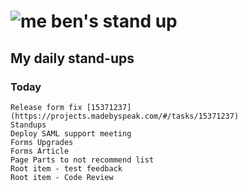 # ![me](https://avatars2.githubusercontent.com/u/5232044?s=50&v=4) ben's stand up

## My daily stand-ups

### Today

    Release form fix [15371237](https://projects.madebyspeak.com/#/tasks/15371237)
    Standups
    Deploy SAML support meeting
    Forms Upgrades
    Forms Article
    Page Parts to not recommend list 
    Root item - test feedback
    Root item - Code Review
    
